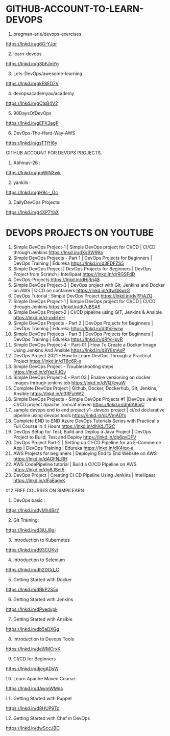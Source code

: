 # GITHUB-ACCOUNT-TO-LEARN-DEVOPS
1. bregman-arie/devops-exercises

https://lnkd.in/g6G-YJqr

2. learn-devops

https://lnkd.in/gSbFJmYg

3. Lets-DevOps/awesome-learning

https://lnkd.in/gkE8ED7V

4. devopsacademyau/academy

https://lnkd.in/gCtsB4V2

5. 90DaysOfDevOps

https://lnkd.in/gEFK3egP

6. DevOps-The-Hard-Way-AWS

https://lnkd.in/gsTTfH6y


GITHUB ACCOUNT FOR DEVOPS PROJECTS.


1. Abhinav-26 :

https://lnkd.in/gmWjN3wk

2. yankils :

https://lnkd.in/gH9c-_Dc

3. DailyDevOps Projects:

https://lnkd.in/g4XP7YaX

# DEVOPS PROJECTS ON YOUTUBE
1. Simple DevOps Project-1 | Simple DevOps project for CI/CD | CI/CD through Jenkins
https://lnkd.in/dXsSW99a
2. Simple DevOps Projects - Part 1 | DevOps Projects for Beginners | DevOps Training | Edureka
https://lnkd.in/d3FDFZS5
3. Simple DevOps Project | DevOps Projects for Beginners | DevOps Project from Scratch | Intellipaat
https://lnkd.in/drRGSFdD
4. DevOps-Projects
https://lnkd.in/dHjRri48
5. Simple DevOps Project-3 | DevOps project with Git, Jenkins and Docker on AWS | CICD on containers
https://lnkd.in/dtwQKwrG
6. DevOps Tutorial : Simple DevOps Project
https://lnkd.in/dvPFiAZQ
7. Simple DevOps Project-1 | Simple DevOps project for CI/CD | CI/CD through Jenkins
https://lnkd.in/dt7uBSA5
8. Simple DevOps Project-2 | CI/CD pipeline using GIT, Jenkins & Ansible
https://lnkd.in/d-uxbTeH
9. Simple DevOps Projects - Part 2 | DevOps Projects for Beginners | DevOps Training | Edureka
https://lnkd.in/d3fnFwrw
10. Simple DevOps Projects - Part 3 | DevOps Projects for Beginners | DevOps Training | Edureka
https://lnkd.in/dRfyHpvR
11. Simple DevOps Project-4 - Part-01 | How To Create a Docker Image Using Jenkins And Ansible
https://lnkd.in/d8YEmAxP
12. DevOps Project 2021 - How to Learn DevOps Through a Practical Project
https://lnkd.in/dT8c6R-s
13. Simple DevOps Project - Troubleshooting steps
https://lnkd.in/dYazXJQv
14. Simple DevOps Project-4 - Part 03 | Enable versioning on docker images through jenkins job
https://lnkd.in/dVQ7eyuW
15. Complete DevOps Project | Github, Docker, Dockerhub, Git, Jenkins, Ansible
https://lnkd.in/d3RFuhW2
16. Simple DevOps Projects - Simple DevOps Projects #1 |DevOps Jenkins CI/CD project Apache Tomcat maven
https://lnkd.in/dh6A85jC
17. sample devops end to end project v1- devops project | ci/cd declarative pipeline using devops tools
https://lnkd.in/dUVmADfx
18. Complete END to END Azure DevOps Tutorials Series with Practical's Full Course in 4 Hours
https://lnkd.in/dhXdJTGC
19. DevOps Setup for Test, Build and Deploy a Java Project | DevOps Project to Build, Test and Deploy
https://lnkd.in/dp6pvDFV
20. DevOps Project Part-2 | Setting up CI-CD Pipeline for an E-Commerce App | DevOps Training | Edureka
https://lnkd.in/dK4iqx-a
21. AWS Projects for beginners | Deploying End to End Website on AWS
https://lnkd.in/dAGFN_RH
22. AWS CodePipeline tutorial | Build a CI/CD Pipeline on AWS
https://lnkd.in/dg8JSet5
23. DevOps Project | Creating CI CD Pipeline Using Jenkins | Intellipaat
https://lnkd.in/dFaEagvK


#12 FREE COURSES ON SIMPILEARN
1. DevOps basic :

https://lnkd.in/dyMh4BsY

2. Git Training:

https://lnkd.in/d3jUJ8gi

3. Introduction to Kubernetes

https://lnkd.in/d93CUKyt

4. Introduction to Selenium

https://lnkd.in/dh2DGd_C

5. Getting Started with Docker

https://lnkd.in/dBkP2S5q

6. Getting Started with Jenkins

https://lnkd.in/dPvedvpk

7. Getting Started with Ansible

https://lnkd.in/db5aDXGg

8. Introduction to Devops Tools

https://lnkd.in/deWMCrxK

9. CI/CD for Beginners

https://lnkd.in/djegADsW

10. Learn Apache Maven Course

https://lnkd.in/dAwmWMna

11. Getting Started with Puppet

https://lnkd.in/d8HUP9Td

12. Getting Started with Chef in DevOps

https://lnkd.in/dwSccJBD


